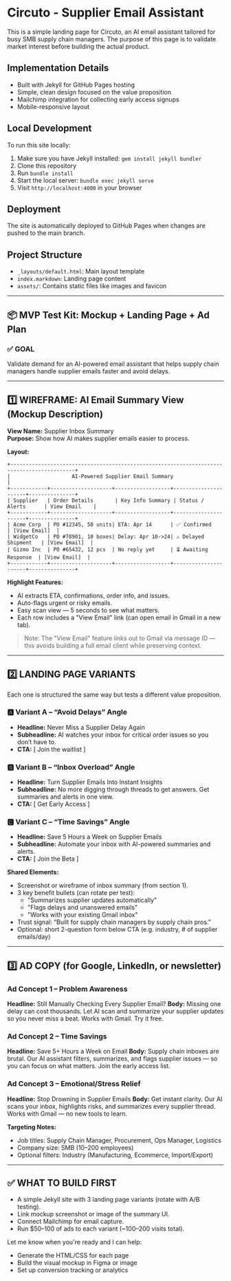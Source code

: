 # Circuto - Supplier Email Assistant

This is a simple landing page for Circuto, an AI email assistant tailored for busy SMB supply chain managers. The purpose of this page is to validate market interest before building the actual product.

## Implementation Details

- Built with Jekyll for GitHub Pages hosting
- Simple, clean design focused on the value proposition
- Mailchimp integration for collecting early access signups
- Mobile-responsive layout

## Local Development

To run this site locally:

1. Make sure you have Jekyll installed: `gem install jekyll bundler`
2. Clone this repository
3. Run `bundle install`
4. Start the local server: `bundle exec jekyll serve`
5. Visit `http://localhost:4000` in your browser

## Deployment

The site is automatically deployed to GitHub Pages when changes are pushed to the main branch.

## Project Structure

- `_layouts/default.html`: Main layout template
- `index.markdown`: Landing page content
- `assets/`: Contains static files like images and favicon

---

## 📦 MVP Test Kit: Mockup + Landing Page + Ad Plan

### ✅ GOAL

Validate demand for an AI-powered email assistant that helps supply chain managers handle supplier emails faster and avoid delays.

---

## 1️⃣ WIREFRAME: AI Email Summary View (Mockup Description)

**View Name:** Supplier Inbox Summary\
**Purpose:** Show how AI makes supplier emails easier to process.

**Layout:**
```
+-------------------------------------------------------------------------------------------+
|                    AI-Powered Supplier Email Summary                                     |
+------------+--------------------+------------------+----------------------+---------------+
| Supplier   | Order Details       | Key Info Summary | Status / Alerts      | View Email    |
+------------+--------------------+------------------+----------------------+---------------+
| Acme Corp  | PO #12345, 50 units| ETA: Apr 14      | ✅ Confirmed          | [View Email]  |
| WidgetCo   | PO #78901, 10 boxes| Delay: Apr 10->24| ⚠️ Delayed Shipment   | [View Email]  |
| Gizmo Inc  | PO #65432, 12 pcs  | No reply yet     | ⏳ Awaiting Response  | [View Email]  |
+------------+--------------------+------------------+----------------------+---------------+
```

**Highlight Features:**

- AI extracts ETA, confirmations, order info, and issues.
- Auto-flags urgent or risky emails.
- Easy scan view — 5 seconds to see what matters.
- Each row includes a "View Email" link (can open email in Gmail in a new tab).

> Note: The "View Email" feature links out to Gmail via message ID — this avoids building a full email client while preserving context.

---

## 2️⃣ LANDING PAGE VARIANTS

Each one is structured the same way but tests a different value proposition.

### 🅰️ Variant A – **“Avoid Delays” Angle**

- **Headline:** Never Miss a Supplier Delay Again
- **Subheadline:** AI watches your inbox for critical order issues so you don’t have to.
- **CTA:** [ Join the waitlist ]

### 🅱️ Variant B – **“Inbox Overload” Angle**

- **Headline:** Turn Supplier Emails Into Instant Insights
- **Subheadline:** No more digging through threads to get answers. Get summaries and alerts in one view.
- **CTA:** [ Get Early Access ]

### 🅲️ Variant C – **“Time Savings” Angle**

- **Headline:** Save 5 Hours a Week on Supplier Emails
- **Subheadline:** Automate your inbox with AI-powered summaries and alerts.
- **CTA:** [ Join the Beta ]

**Shared Elements:**

- Screenshot or wireframe of inbox summary (from section 1).
- 3 key benefit bullets (can rotate per test):
  - "Summarizes supplier updates automatically"
  - "Flags delays and unanswered emails"
  - "Works with your existing Gmail inbox"
- Trust signal: “Built for supply chain managers by supply chain pros.”
- Optional: short 2-question form below CTA (e.g. industry, # of supplier emails/day)

---

## 3️⃣ AD COPY (for Google, LinkedIn, or newsletter)

### Ad Concept 1 – Problem Awareness

**Headline:** Still Manually Checking Every Supplier Email?
**Body:** Missing one delay can cost thousands. Let AI scan and summarize your supplier updates so you never miss a beat. Works with Gmail. Try it free.

### Ad Concept 2 – Time Savings

**Headline:** Save 5+ Hours a Week on Email
**Body:** Supply chain inboxes are brutal. Our AI assistant filters, summarizes, and flags supplier issues — so you can focus on what matters. Join the early access list.

### Ad Concept 3 – Emotional/Stress Relief

**Headline:** Stop Drowning in Supplier Emails
**Body:** Get instant clarity. Our AI scans your inbox, highlights risks, and summarizes every supplier thread. Works with Gmail — no new tools to learn.

**Targeting Notes:**

- Job titles: Supply Chain Manager, Procurement, Ops Manager, Logistics
- Company size: SMB (10–200 employees)
- Optional filters: Industry (Manufacturing, Ecommerce, Import/Export)

---

## ✅ WHAT TO BUILD FIRST

- A simple Jekyll site with 3 landing page variants (rotate with A/B testing).
- Link mockup screenshot or image of the summary UI.
- Connect Mailchimp for email capture.
- Run $50–100 of ads to each variant (~100–200 visits total).

Let me know when you're ready and I can help:

- Generate the HTML/CSS for each page
- Build the visual mockup in Figma or image
- Set up conversion tracking or analytics

